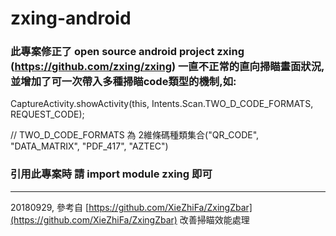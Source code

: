 # zxing-android



### 此專案修正了 open source android project zxing (https://github.com/zxing/zxing) 一直不正常的直向掃瞄畫面狀況, 並增加了可一次帶入多種掃瞄code類型的機制,如:

CaptureActivity.showActivity(this, Intents.Scan.TWO_D_CODE_FORMATS, REQUEST_CODE);

// TWO_D_CODE_FORMATS 為 2維條碼種類集合("QR_CODE", "DATA_MATRIX", "PDF_417", "AZTEC")


### 引用此專案時 請 import module zxing 即可


*****
20180929, 參考自 [https://github.com/XieZhiFa/ZxingZbar](https://github.com/XieZhiFa/ZxingZbar)
改善掃瞄效能處理
